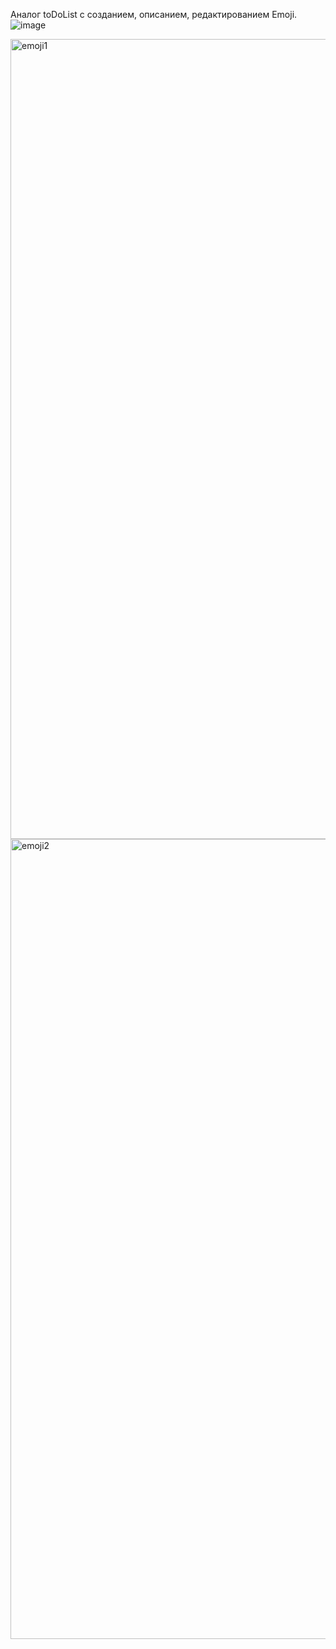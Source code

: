 Аналог toDoList с созданием, описанием, редактированием Emoji.![image](https://user-images.githubusercontent.com/31091846/120125469-9a821f80-c1c1-11eb-975d-c9e42aeec34b.png)

<img width="1280" alt="emoji1" src="https://user-images.githubusercontent.com/31091846/120125597-2f851880-c1c2-11eb-8d93-ae2fffa7c3f6.png">
<img width="1280" alt="emoji2" src="https://user-images.githubusercontent.com/31091846/120125606-3449cc80-c1c2-11eb-986a-f98e9b11d7f3.png">

